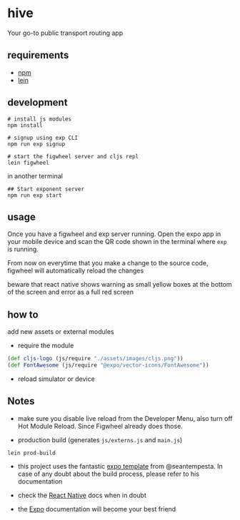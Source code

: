 # hive

Your go-to public transport routing app

## requirements

- [npm](https://www.npmjs.com/get-npm?utm_source=house&utm_medium=homepage&utm_campaign=free%20orgs&utm_term=Install%20npm)
- [lein](http://leiningen.org/#install)

## development

``` shell
# install js modules
npm install

# signup using exp CLI
npm run exp signup

# start the figwheel server and cljs repl 
lein figwheel
```

in another terminal
``` shell
## Start exponent server
npm run exp start
```

## usage

Once you have a figwheel and exp server running. Open the
expo app in your mobile device and scan the QR code shown
in the terminal where `exp` is running.

From now on everytime that you make a change to the source
code, figwheel will automatically reload the changes

beware that react native shows warning as small yellow boxes
at the bottom of the screen and error as a full red screen

## how to
add new assets or external modules
- require the module  
``` clj
(def cljs-logo (js/require "./assets/images/cljs.png"))
(def FontAwesome (js/require "@expo/vector-icons/FontAwesome"))
```
- reload simulator or device

## Notes
- make sure you disable live reload from the Developer Menu, also turn off Hot Module Reload.
Since Figwheel already does those.

- production build (generates `js/externs.js` and `main.js`)

``` shell
lein prod-build
```

- this project uses the fantastic [expo template](https://github.com/seantempesta/expo-cljs-template)
  from @seantempesta. In case of any doubt about the build process,
  please refer to his documentation
  
- check the [React Native](https://facebook.github.io/react-native/) docs when in doubt

- the [Expo](https://expo.io/) documentation will become your best friend
